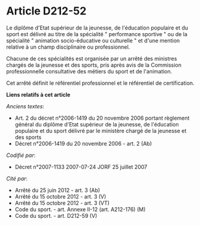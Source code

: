 # Article D212-52

Le diplôme d'Etat supérieur de la jeunesse, de l'éducation populaire et du sport est délivré au titre de la spécialité "
performance sportive " ou de la spécialité " animation socio-éducative ou culturelle " et d'une mention relative à un champ
disciplinaire ou professionnel.

Chacune de ces spécialités est organisée par un arrêté des ministres chargés de la jeunesse et des sports, pris après avis de
la Commission professionnelle consultative des métiers du sport et de l'animation.

Cet arrêté définit le référentiel professionnel et le référentiel de certification.

**Liens relatifs à cet article**

_Anciens textes_:

  - Art. 2 du décret n°2006-1419 du 20 novembre 2006 portant règlement général du diplôme d'Etat supérieur de la jeunesse, de l'éducation populaire et du sport délivré par le ministère chargé de la jeunesse et des sports
  - Décret n°2006-1419 du 20 novembre 2006 - art. 2 (Ab)

_Codifié par_:

  - Décret n°2007-1133 2007-07-24 JORF 25 juillet 2007

_Cité par_:

  - Arrêté du 25 juin 2012 - art. 3 (Ab)
  - Arrêté du 15 octobre 2012 - art. 3 (V)
  - Arrêté du 15 octobre 2012 - art. 3 (VT)
  - Code du sport. - art. Annexe II-12 (art. A212-176) (M)
  - Code du sport. - art. D212-59 (V)
